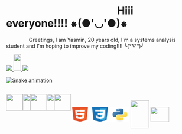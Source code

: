 # ⠀⠀⠀⠀⠀⠀⠀⠀⠀⠀                                                                ⠀  ⠀⠀⠀Hiii everyone!!!! ⁕(●'◡'●)⁕ 
⠀⠀⠀⠀⠀⠀Greetings, I am Yasmin, 20 years old, I'm a systems analysis student and I'm hoping to improve my coding!!!! ╰(*°▽°*)╯
<div>
  <a href="https://github.com/MeiN0x">
  <img height="172em" src="https://github-readme-stats.vercel.app/api?username=MeiN0x&show_icons=true&theme=dracula&include_all_commits=true&count_private=true"/>
    <img height="45" width="20" src="https://cdn.discordapp.com/attachments/865614304446119966/902940385511374858/y4.png">
  <img height="172em" src="https://github-readme-stats.vercel.app/api/top-langs/?username=MeiN0x&layout=compact&langs_count=7&theme=dracula"/>
</div>
  
![Snake animation](https://github.com/MeiN0x/MeiN0x/blob/output/github-contribution-grid-snake.svg)
  
 ##
  
  <div style="display: flex" align="center"> 
  <a href="https://www.instagram.com/mei_2b/" target="_blank"><img height="45" width="45" src="https://lun-eu.icons8.com/a/6-qWwgM2HUKcRshL0nU0rQ/oDwK4tHatU2XJBBybzxtrw/instagram.png"></a>
  <img height="45" width="20" src="https://cdn.discordapp.com/attachments/865614304446119966/902940385511374858/y4.png">
  <a href="mailto: yasmin.sg.2106@gmail.com" target="_blank"><img height="45" width="45" src="https://lun-eu.icons8.com/a/6-qWwgM2HUKcRshL0nU0rQ/lDxTs8f1hEamqddhErRdDw/mail.png" target="_blank"></a>
  <img height="45" width="20" src="https://cdn.discordapp.com/attachments/865614304446119966/902940385511374858/y4.png">
  <a href="https://t.me/meizyx" target="_blank"> <img height="45" width="45" src="https://lun-eu-assets.s3.eu-central-003.backblazeb2.com/6-qWwgM2HUKcRshL0nU0rQ/Ql456Sqg70OcCkEa0l3z3g/send-light.png"></a>
   
##  
   <div style="display: inline_block" align="center"><br>
<img align="center" height="40" width="50" src="https://raw.githubusercontent.com/devicons/devicon/master/icons/html5/html5-original.svg">
<img align="center" height="40" width="50" src="https://raw.githubusercontent.com/devicons/devicon/master/icons/css3/css3-original.svg">  
<img align="center" height="40" width="50" src="https://raw.githubusercontent.com/devicons/devicon/master/icons/python/python-original.svg">
<img align="center" height="75" width="50" src="https://cdn.jsdelivr.net/gh/devicons/devicon/icons/mysql/mysql-plain.svg">
<img align="center" height="40" width="50" src="https://cdn.jsdelivr.net/gh/devicons/devicon/icons/javascript/javascript-plain.svg">
   
</div>

